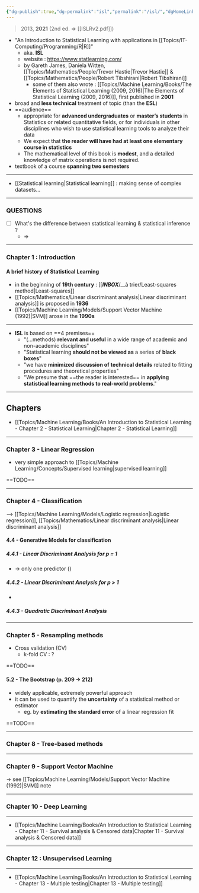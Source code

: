 ```yaml
---
{"dg-publish":true,"dg-permalink":"isl","permalink":"/isl/","dgHomeLink":true,"dgPassFrontmatter":false}
---
```



> 2013, **2021** (2nd ed. => [[ISLRv2.pdf]])

- "An Introduction to Statistical Learning with applications in [[Topics/IT-Computing/Programming/R|R]]"
	- aka. **ISL**
	- website : https://www.statlearning.com/
	- by Gareth James, Daniela Witten, [[Topics/Mathematics/People/Trevor Hastie|Trevor Hastie]] & [[Topics/Mathematics/People/Robert Tibshirani|Robert Tibshirani]]
		- some of them also wrote : [[Topics/Machine Learning/Books/The Elements of Statistical Learning (2009, 2016)|The Elements of Statistical Learning (2009, 2016)]], first published in **2001**
- broad and **less technical** treatment of topic (than the **ESL**)
- ==audience==
	- appropriate for **advanced undergraduates** or **master’s students** in Statistics or related quantitative fields, or for individuals in other disciplines who wish to use statistical learning tools to analyze their data
	- We expect that **the reader will have had at least one elementary course in statistics**
	- The mathematical level of this book is **modest**, and a detailed knowledge of matrix operations is not required.
- textbook of a course **spanning two semesters**

---
- [[Statistical learning|Statistical learning]] : making sense of complex datasets...

---
### QUESTIONS
- [ ] What's the difference between statistical learning & statistical inference ?
	- => 

---
### Chapter 1 : Introduction

#### A brief history of  Statistical Learning
- in the beginning of **19th century** : [[___INBOX___/__à trier/Least-squares method|Least-squares]]
- [[Topics/Mathematics/Linear discriminant analysis|Linear discriminant analysis]] is proposed in **1936**
- [[Topics/Machine Learning/Models/Support Vector Machine (1992)|SVM]] arose in the **1990s**

---
- **ISL** is based on ==4 premises==
	- "(...methods) **relevant and useful** in a wide range of academic and non-academic disciplines"
	- "Statistical learning **should not be viewed as** a series of **black boxes**"
	- "we have **minimized discussion of technical details** related to fitting procedures and theoretical properties"
	- "We presume that ==the reader is interested== in **applying statistical learning methods to real-world problems**."

---
## Chapters
- [[Topics/Machine Learning/Books/An Introduction to Statistical Learning - Chapter 2 - Statistical Learning|Chapter 2 - Statistical Learning]]

---
### Chapter 3 - Linear Regression
- very simple approach to [[Topics/Machine Learning/Concepts/Supervised learning|supervised learning]]

==TODO==

---
### Chapter 4 - Classification
--> [[Topics/Machine Learning/Models/Logistic regression|Logistic regression]], [[Topics/Mathematics/Linear discriminant analysis|Linear discriminant analysis]]

#### 4.4 - Generative Models for classification
##### 4.4.1 - Linear Discriminant Analysis for p = 1
- -> only one predictor ()

##### 4.4.2 - Linear Discriminant Analysis for p > 1
- 

##### 4.4.3 - Quadratic Discriminant Analysis


---
### Chapter 5 - Resampling methods
- Cross validation (CV)
	- k-fold CV : ?

==TODO==

#### 5.2 - The Bootstrap (p. 209 -> 212)
- widely applicable, extremely powerful approach
- it can be used to quantify the **uncertainty** of a statistical method or estimator
	- eg. by **estimating the standard error** of a linear regression fit

==TODO==

---
### Chapter 8 - Tree-based methods

---
### Chapter 9 - Support Vector Machine
-> see [[Topics/Machine Learning/Models/Support Vector Machine (1992)|SVM]] note

---
### Chapter 10 - Deep Learning

---
- [[Topics/Machine Learning/Books/An Introduction to Statistical Learning - Chapter 11 - Survival analysis & Censored data|Chapter 11 - Survival analysis & Censored data]]

---
### Chapter 12 : Unsupervised Learning

---
- [[Topics/Machine Learning/Books/An Introduction to Statistical Learning - Chapter 13 - Multiple testing|Chapter 13 - Multiple testing]]
